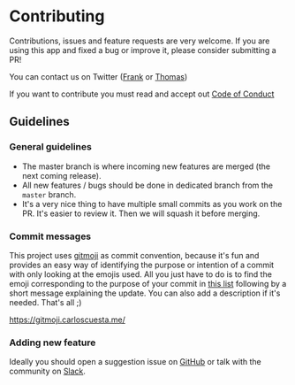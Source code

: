 # Contributing

Contributions, issues and feature requests are very welcome. If you are using this app and fixed a bug or improve it, please consider submitting a PR!

You can contact us on Twitter ([Frank](https://twitter.com/FranckAbgrall) or [Thomas](https://twitter.com/tbetous))

If you want to contribute you must read and accept out [Code of Conduct](/code-of-conduct)

## Guidelines

### General guidelines

- The master branch is where incoming new features are merged (the next coming release).
- All new features / bugs should be done in dedicated branch from the `master` branch.
- It's a very nice thing to have multiple small commits as you work on the PR. It's easier to review it. Then we will squash it before merging.

### Commit messages

This project uses [gitmoji](https://gitmoji.carloscuesta.me/) as commit convention, because it's fun and provides an easy way of identifying the purpose or intention of a commit with only looking at the emojis used. All you just have to do is to find the emoji corresponding to the purpose of your commit in [this list](https://gitmoji.carloscuesta.me/) following by a short message explaining the update. You can also add a description if it's needed. That's all ;)

https://gitmoji.carloscuesta.me/

### Adding new feature

Ideally you should open a suggestion issue on [GitHub](https://github.com/kefranabg/bento-starter) or talk with the community on [Slack](https://join.slack.com/t/bento-starter/shared_invite/enQtNjE5OTI5MzQyMTE3LTVjYjM3YjMzMGQ4NjgzYzY5YWMwNDkyY2VmMzg4ODg0OTkwZDRhMzg3OWU0MGY1MGYwMmVjYThiMmU2YzBjODY).
